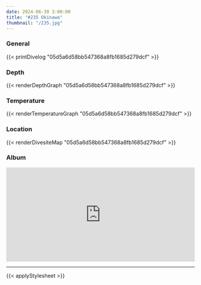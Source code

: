 ```yaml
---
date: 2024-06-30 3:00:00
title: "#235 Okinawa"
thumbnail: "/235.jpg"
---
```


### General

{{< printDivelog "05d5a6d58bb547368a8fb1685d279dcf" >}}

### Depth

{{< renderDepthGraph "05d5a6d58bb547368a8fb1685d279dcf" >}}

### Temperature

{{< renderTemperatureGraph "05d5a6d58bb547368a8fb1685d279dcf" >}}

### Location

{{< renderDivesiteMap "05d5a6d58bb547368a8fb1685d279dcf" >}}

### Album

<div class='lr_embed' style='position: relative; padding-bottom: 50%; height: 0; overflow: hidden;'><iframe id='iframe' src='https://lightroom.adobe.com/embed/shares/f68d936c446d42acaa9068fc9ab96dd2/slideshow?background_color=%232D2D2D&color=%23999999' frameborder='0'style='width:100%; height:100%; position: absolute; top:0; left:0;' ></iframe></div>

---

{{< applyStylesheet >}}
